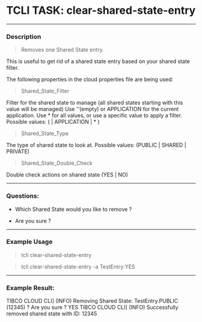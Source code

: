 # TCLI TASK: clear-shared-state-entry

---
### Description
> Removes one Shared State entry.

This is useful to get rid of a shared state entry based on your shared state filter.

The following properties in the cloud properties file are being used:

> Shared_State_Filter

Filter for the shared state to manage (all shared states starting with this value will be managed)
Use ''(empty) or APPLICATION for the current application. Use * for all values, or use a specific value to apply a filter.
Possible values: ( <Filter> | APPLICATION | * )

> Shared_State_Type

The type of shared state to look at.
Possible values: (PUBLIC | SHARED | PRIVATE)

> Shared_State_Double_Check

Double check actions on shared state (YES | NO)

---
### Questions:

* Which Shared State would you like to remove ?

* Are you sure ?

---
### Example Usage
> tcli clear-shared-state-entry

> tcli clear-shared-state-entry -a TestEntry:YES

---
### Example Result:

TIBCO CLOUD CLI] (INFO)  Removing Shared State: TestEntry.PUBLIC (12345)
? Are you sure ? YES
TIBCO CLOUD CLI] (INFO)  Successfully removed shared state with ID: 12345
